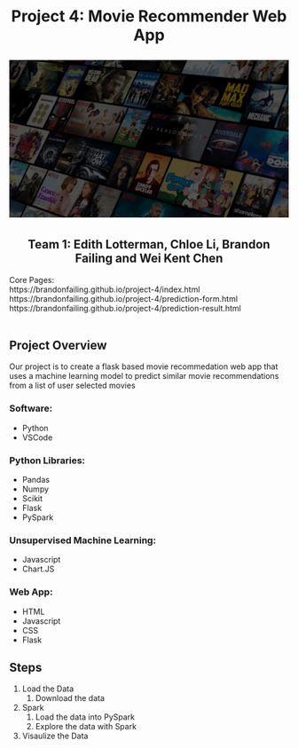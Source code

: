 <h1 align="center">Project 4: Movie Recommender Web App</h1)
<br>
<p>
<p align="center">
<img src=/assets/movie-recommender-header.jpg>
<h2 align="center">Team 1: Edith Lotterman, Chloe Li, Brandon Failing and Wei Kent Chen</h2></center>
</p>
Core Pages: <br>
https://brandonfailing.github.io/project-4/index.html <br>
https://brandonfailing.github.io/project-4/prediction-form.html <br>
https://brandonfailing.github.io/project-4/prediction-result.html <br>
<br>

## Project Overview

Our project is to create a flask based movie recommedation web app that uses a machine learning model to predict similar movie recommendations from a list of user selected movies<p>

<h3>Software:</h3>
<ul>
<li>Python
<li>VSCode
</ul>
<h3>Python Libraries:</h3>
<ul>
<li>Pandas
<li>Numpy
<li>Scikit
<li>Flask
<li>PySpark
</ul>
<h3>Unsupervised Machine Learning:</h3>
<ul>
<li>Javascript
<li>Chart.JS
</ul>
<h3>Web App:</h3>
<ul>
<li>HTML
<li>Javascript
<li>CSS
<li>Flask
</ul>


## Steps
<ol>
<li>Load the Data
    <ol>
        <li>Download the data</li>
    </ol>
 
<li>Spark
    <ol>
        <li>Load the data into PySpark</li>
        <li>Explore the data with Spark</li>
    </ol>
 <li>Visaulize the Data
